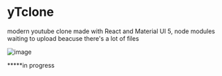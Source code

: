 # yTclone
modern youtube clone made with React and Material UI 5, 
node modules waiting to upload beacuse there's a lot of files

![image](https://github.com/derek-xu/yTclone/assets/63303846/a479ebc6-5f1b-496f-80c7-e7b3a218042c)


*****in progress
